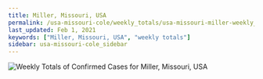 ```yaml
---
title: Miller, Missouri, USA
permalink: /usa-missouri-cole/weekly_totals/usa-missouri-miller-weekly_totals.html
last_updated: Feb 1, 2021
keywords: ["Miller, Missouri, USA", "weekly totals"]
sidebar: usa-missouri-cole_sidebar
---
```


![Weekly Totals of Confirmed Cases for Miller, Missouri, USA](/covid_tracker/images/graphs/usa-missouri-miller-weekly_totals_graph.png)
